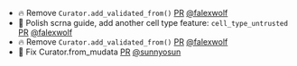 - 🔥 Remove `Curator.add_validated_from()` [PR](https://github.com/laminlabs/cellxgene-lamin/pull/105) [@falexwolf](https://github.com/falexwolf)
- 📝 Polish scrna guide, add another cell type feature: `cell_type_untrusted` [PR](https://github.com/laminlabs/lamin-usecases/pull/162) [@falexwolf](https://github.com/falexwolf)
- 🔥 Remove `Curator.add_validated_from()` [PR](https://github.com/laminlabs/lamin-usecases/pull/164) [@falexwolf](https://github.com/falexwolf)
- 🎨 Fix Curator.from_mudata [PR](https://github.com/laminlabs/lamin-usecases/pull/165) [@sunnyosun](https://github.com/sunnyosun)

